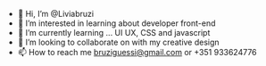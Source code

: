 - 👋 Hi, I’m @Liviabruzi
- 👀 I’m interested in learning about developer front-end 
- 🌱 I’m currently learning ... UI UX, CSS and javascript
- 💞️ I’m looking to collaborate on with my creative design
- 📫 How to reach me bruziguessi@gmail.com or +351 933624776

<!---
Liviabruzi/Liviabruzi is a ✨ special ✨ repository because its `README.md` (this file) appears on your GitHub profile.
You can click the Preview link to take a look at your changes.
--->
